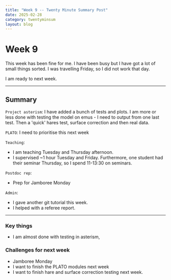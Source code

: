 ```yaml
---
title: "Week 9 -- Twenty Minute Summary Post"
date: 2025-02-28
category: twentyminsum
layout: blog
---
```

# Week 9
This week has been fine for me. I have been busy but I have got a lot of small things sorted.
I was travelling Friday, so I did not work that day.

I am ready to next week.

---
## Summary
`Project asterism`: I have added a bunch of tests and plots.
I am more or less done with testing the model on emus - I need to output from one last test.
Then a 'quick' hares test, surface correction and then real data.

`PLATO`: I need to prioritise this next week

`Teaching`:
- I am teaching Tuesday and Thursday afternoon.
- I supervised ~1 hour Tuesday and Friday. Furthermore, one student had their seminar Thursday, so I spend 11-13:30 on seminars.

`Postdoc rep`:
- Prep for Jamboree Monday

`Admin`:
- I gave another git tutorial this week.
- I helped with a referee report.

---

### Key things
- I am almost done with testing in asterism,

### Challenges for next week
- Jamboree Monday
- I want to finish the PLATO modules next week
- I want to finish hare and surface correction testing next week.
